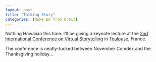 ```yaml
---
layout: post
title: "Talking Story"
categories: [Nuke Em from Orbit]
---
```

Nothing Hawaiian this time: I'll be giving a keynote lecture at the <a href="http://www.virtualstorytelling.com/ICVS2003/">2nd International Conference on Virtual Storytelling</a> in <a href="http://eco.agglo-grandtoulouse.fr/en/sectors/ittt/">Toulouse,</a> France.

The conference is neatly-tucked between November Comdex and the Thanksgiving holiday...
